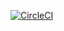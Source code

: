 [![CircleCI](https://circleci.com/gh/paul110/CAPlatform.svg?style=svg)](https://circleci.com/gh/paul110/CAPlatform)
